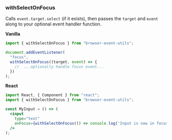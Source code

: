 ### withSelectOnFocus

Calls `event.target.select` (if it exists), then passes the `target` and `event` along to your optional event handler function.

**Vanilla**

```js
import { withSelectOnFocus } from "browser-event-utils";

document.addEventListener(
  "focus",
  withSelectOnFocus((target, event) => {
    //  ...optionally handle focus event...
  })
);
```

**React**

```jsx
import React, { Component } from "react";
import { withSelectOnFocus } from "browser-event-utils";

const MyInput = () => (
  <input
    type="text"
    onFocus={withSelectOnFocus(() => console.log('Input is now in focus!'))}
  />
);
```

<!-- 
[![Edit with-prevent-default (React)](https://codesandbox.io/static/img/play-codesandbox.svg)](https://codesandbox.io/s/competent-breeze-kmhf6?fontsize=14&hidenavigation=1) -->
